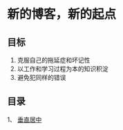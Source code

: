 新的博客，新的起点
==========
目标
-------
1. 克服自己的拖延症和坏记性
2. 以工作和学习过程为本的知识积淀
3. 避免犯同样的错误


目录
--------
1、 [垂直居中](https://github.com/Huaxi100FE/Blog/tree/gloria/%E5%9E%82%E7%9B%B4%E5%B1%85%E4%B8%AD)

